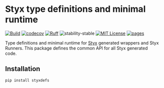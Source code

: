# Styx type definitions and minimal runtime

[![Build](https://github.com/styx-api/styxdefs/actions/workflows/test.yaml/badge.svg?branch=main)](https://github.com/styx-api/styxdefs/actions/workflows/test.yaml?query=branch%3Amain)
[![codecov](https://codecov.io/gh/styx-api/styxdefs/branch/main/graph/badge.svg?token=22HWWFWPW5)](https://codecov.io/gh/styx-api/styxdefs)
[![Ruff](https://img.shields.io/endpoint?url=https://raw.githubusercontent.com/astral-sh/ruff/main/assets/badge/v2.json)](https://github.com/astral-sh/ruff)
![stability-stable](https://img.shields.io/badge/stability-stable-green.svg)
[![MIT License](https://img.shields.io/badge/license-MIT-blue.svg)](https://github.com/styx-api/styxdefs/blob/main/LICENSE)
[![pages](https://img.shields.io/badge/api-docs-blue)](https://styx-api.github.io/styxdefs)

Type definitions and minimal runtime for [Styx](https://github.com/styx-api/styx) generated wrappers and
Styx Runners. This package defines the common API for all Styx generated code.

## Installation

```bash
pip install styxdefs
```
